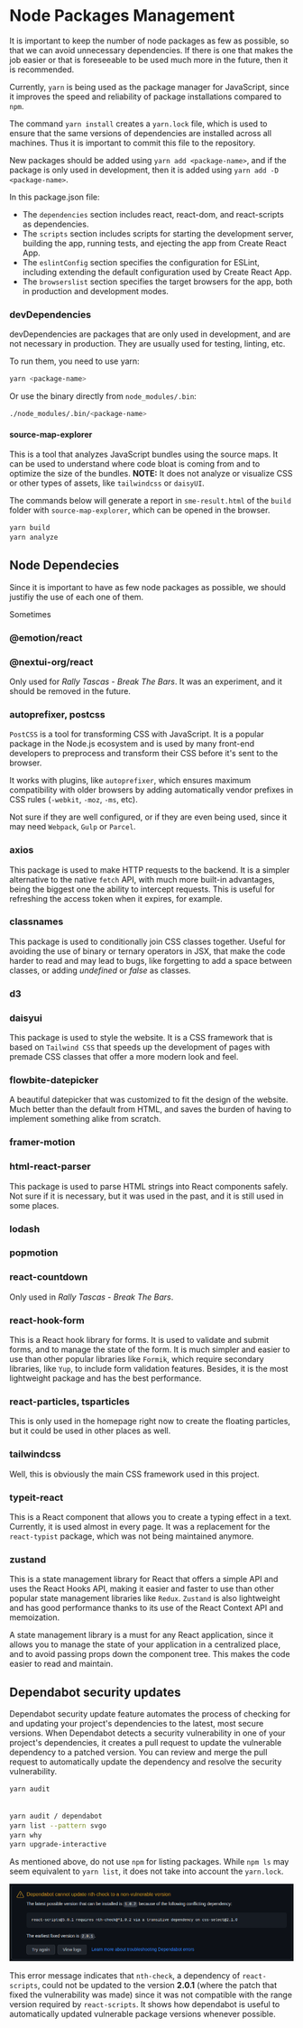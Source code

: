 
# Node Packages Management


It is important to keep the number of node packages as few as possible, so that we can avoid unnecessary dependencies. If there is one that makes the job easier or that is foreseeable to be used much more in the future, then it is recommended.

Currently, `yarn` is being used as the package manager for JavaScript, since it improves the speed and reliability of package installations compared to `npm`.

The command `yarn install` creates a `yarn.lock` file, which is used to ensure that the same versions of dependencies are installed across all machines. Thus it is important to commit this file to the repository.

New packages should be added using `yarn add <package-name>`, and if the package is only used in development, then it is added using `yarn add -D <package-name>`.


In this package.json file:

- The `dependencies` section includes react, react-dom, and react-scripts as dependencies.
- The `scripts` section includes scripts for starting the development server, building the app, running tests, and ejecting the app from Create React App.
- The `eslintConfig` section specifies the configuration for ESLint, including extending the default configuration used by Create React App.
- The `browserslist` section specifies the target browsers for the app, both in production and development modes.


### devDependencies

devDependencies are packages that are only used in development, and are not necessary in production. They are usually used for testing, linting, etc.

To run them, you need to use yarn:

```bash
yarn <package-name>
```
Or use the binary directly from `node_modules/.bin`:
```bash
./node_modules/.bin/<package-name>
```

#### source-map-explorer

This is a tool that analyzes JavaScript bundles using the source maps. It can be used to understand where code bloat is coming from and to optimize the size of the bundles.
**NOTE:** It does not analyze or visualize CSS or other types of assets, like `tailwindcss` or `daisyUI`.

The commands below will generate a report in `sme-result.html` of the `build` folder with `source-map-explorer`, which can be opened in the browser.

```bash
yarn build
yarn analyze
```

<!-- 
This error message indicates that there is an invalid version range specified in the package.json file of the react-typist package.

In this case, the version range "^0.14 || ^15.0 || ^16.0" is not a valid semver range. The || operator means "or", and the version range is trying to specify that the package is compatible with either version 0.14.x or versions 15.x.x or versions 16.x.x.
 -->



## Node Dependecies

Since it is important to have as few node packages as possible, we should justifiy the use of each one of them.

Sometimes

### @emotion/react


### @nextui-org/react

Only used for *Rally Tascas - Break The Bars*. It was an experiment, and it should be removed in the future.

### autoprefixer, postcss

`PostCSS` is a tool for transforming CSS with JavaScript. It is a popular package in the Node.js ecosystem and is used by many front-end developers to preprocess and transform their CSS before it's sent to the browser.

It works with plugins, like `autoprefixer`, which ensures maximum compatibility with older browsers by adding automatically vendor prefixes in CSS rules (`-webkit`, `-moz`, `-ms`, etc).

Not sure if they are well configured, or if they are even being used, since it may need `Webpack`, `Gulp` or `Parcel`.

### axios

This package is used to make HTTP requests to the backend. It is a simpler alternative to the native `fetch` API, with much more built-in advantages, being the biggest one the ability to intercept requests. This is useful for refreshing the access token when it expires, for example.

### classnames

This package is used to conditionally join CSS classes together. Useful for avoiding the use of binary or ternary operators in JSX, that make the code harder to read and may lead to bugs, like forgetting to add a space between classes, or adding *undefined* or *false* as classes.

### d3


### daisyui

This package is used to style the website. It is a CSS framework that is based on `Tailwind CSS` that speeds up the development of pages with premade CSS classes that offer a more modern look and feel.

### flowbite-datepicker

A beautiful datepicker that was customized to fit the design of the website. Much better than the default from HTML, and saves the burden of having to implement something alike from scratch.

### framer-motion


### html-react-parser

This package is used to parse HTML strings into React components safely. Not sure if it is necessary, but it was used in the past, and it is still used in some places.

### lodash


### popmotion


### react-countdown

Only used in *Rally Tascas - Break The Bars*. 

### react-hook-form

This is a React hook library for forms. It is used to validate and submit forms, and to manage the state of the form. It is much simpler and easier to use than other popular libraries like `Formik`, which require secondary libraries, like `Yup`, to include form validation features. Besides, it is the most lightweight package and has the best performance.

### react-particles, tsparticles

This is only used in the homepage right now to create the floating particles, but it could be used in other places as well.

### tailwindcss

Well, this is obviously the main CSS framework used in this project.

### typeit-react

This is a React component that allows you to create a typing effect in a text. Currently, it is used almost in every page. It was a replacement for the `react-typist` package, which was not being maintained anymore.

### zustand

This is a state management library for React that offers a simple API and uses the React Hooks API, making it easier and faster to use than other popular state management libraries like `Redux`. `Zustand` is also lightweight and has good performance thanks to its use of the React Context API and memoization.

A state management library is a must for any React application, since it allows you to manage the state of your application in a centralized place, and to avoid passing props down the component tree. This makes the code easier to read and maintain.


## Dependabot security updates

Dependabot security update feature automates the process of checking for and updating your project's dependencies to the latest, most secure versions. When Dependabot detects a security vulnerability in one of your project's dependencies, it creates a pull request to update the vulnerable dependency to a patched version. You can review and merge the pull request to automatically update the dependency and resolve the security vulnerability.


```bash
yarn audit
```

```bash

yarn audit / dependabot
yarn list --pattern svgo
yarn why
yarn upgrade-interactive
```

As mentioned above, do not use `npm` for listing packages. While `npm ls` may seem equivalent to `yarn list`, it does not take into account the `yarn.lock`.


![Dependabot Update Attempt](../assets/images/package-management/dependabot-update-error.png)

This error message indicates that `nth-check`, a dependency of `react-scripts`, could not be updated to the version **2.0.1** (where the patch that fixed the vulnerability was made) since it was not compatible with the range version required by `react-scripts`. It shows how dependabot is useful to automatically updated vulnerable package versions whenever possible.
